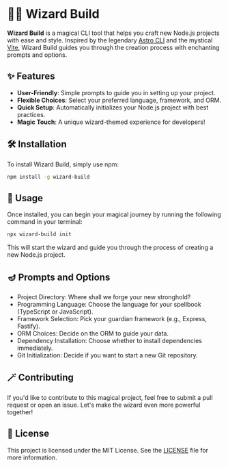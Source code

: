 # 🧙‍♂️ Wizard Build

**Wizard Build** is a magical CLI tool that helps you craft new Node.js projects with ease and style. Inspired by the legendary [Astro CLI](https://astro.build/cli) and the mystical [Vite](https://vitejs.dev/), Wizard Build guides you through the creation process with enchanting prompts and options.

## ✨ Features

- **User-Friendly**: Simple prompts to guide you in setting up your project.
- **Flexible Choices**: Select your preferred language, framework, and ORM.
- **Quick Setup**: Automatically initializes your Node.js project with best practices.
- **Magic Touch**: A unique wizard-themed experience for developers!

## 🛠️ Installation

To install Wizard Build, simply use npm:

```bash
npm install -g wizard-build
```

## 🔮 Usage

Once installed, you can begin your magical journey by running the following command in your terminal:

```bash
npx wizard-build init
```

This will start the wizard and guide you through the process of creating a new Node.js project.

## 🪔 Prompts and Options

- Project Directory: Where shall we forge your new stronghold?
- Programming Language: Choose the language for your spellbook (TypeScript or JavaScript).
- Framework Selection: Pick your guardian framework (e.g., Express, Fastify).
- ORM Choices: Decide on the ORM to guide your data.
- Dependency Installation: Choose whether to install dependencies immediately.
- Git Initialization: Decide if you want to start a new Git repository.

## 🪄 Contributing

If you'd like to contribute to this magical project, feel free to submit a pull request or open an issue. Let's make the wizard even more powerful together!

## 📜 License

This project is licensed under the MIT License. See the [LICENSE](LICENSE) file for more information.
